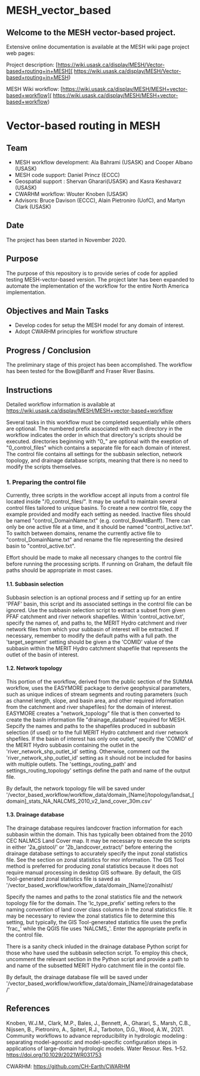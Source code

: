 ﻿# MESH_vector_based
## Welcome to the MESH vector-based project.

Extensive online documentation is available at the MESH wiki page project web pages:

Project description:
[https://wiki.usask.ca/display/MESH/Vector-based+routing+in+MESH]( https://wiki.usask.ca/display/MESH/Vector-based+routing+in+MESH)

MESH Wiki workflow:
[https://wiki.usask.ca/display/MESH/MESH+vector-based+workflow]( https://wiki.usask.ca/display/MESH/MESH+vector-based+workflow)


# Vector-based routing in MESH

## Team
  - MESH workflow development: Ala Bahrami (USASK) and Cooper Albano (USASK)  
  - MESH code support: Daniel Princz (ECCC) 
  - Geospatial support : Shervan Gharari(USASK) and Kasra Keshavarz (USASK)
  - CWARHM workflow: Wouter Knoben (USASK) 
  - Advisors: Bruce Davison (ECCC), Alain Pietroniro (UofC), and Martyn Clark (USASK) 

## Date
The project has been started in November 2020. 

## Purpose
The purpose of this repository is to provide series of code for applied testing MESH-vector-based version. The project later has been expanded to automate the implementation of the workflow for the entire North America implementation.


## Objectives and Main Tasks
  * Develop codes for setup the MESH model for any domain of interest. 
  * Adopt CWARHM principles for workflow structure


## Progress / Conclusion
The preliminary stage of this project has been accomplished. The workflow has been tested for the Bow@Banff and Fraser River Basins. 


## Instructions
Detailed workflow information is available at https://wiki.usask.ca/display/MESH/MESH+vector-based+workflow 

Several tasks in this workflow must be completed sequentially while others are optional. The numbered prefix associated with each directory in the workflow indicates the order in which that directory's scripts should be executed. 
directories beginning with "0_" are optional with the exeption of "0_control_files" which contains a separate file for each domain of interest. The control file contains all settings for the subbasin selection, network topology, and drainage database 
scripts, meaning that there is no need to modify the scripts themselves. 

### 1. Preparing the control file
Currently, three scripts in the workflow accept all inputs from a control file located inside "/0_control_files/". It may be usefull to maintain several control files tailored to unique basins. To create a new control file, copy the example provided and modify each setting as needed. Inactive files should be named "control_DomainName.txt" (e.g. control_BowAtBanff). There can only be one active file at a time, and it should be named "control_active.txt". To switch between domains, rename the currently active file to "control_DomainName.txt" and rename the file representing the desired basin to "control_active.txt".

Effort should be made to make all necessary changes to the control file before running the processing scripts. If running on Graham, the default file paths should be appropriate in most cases. 
#### 1.1. Subbasin selection
Subbasin selection is an optional process and if setting up for an entire 'PFAF' basin, this script and its associated settings in the control file can be ignored. 
Use the subbasin selection script to extract a subset from given PFAF catchment and river network shapefiles. 
Within 'control_active.txt', specify the names of, and paths to, the MERIT Hydro catchment and river network files from which your subbasin of interest will be extracted. If necessary, remember to modify the default paths with a full path.
the 'target_segment' setting should be given a the 'COMID' value of the subbasin within the MERIT Hydro catchment shapefile that represents the outlet of the basin of interest.

#### 1.2. Network topology
This portion of the workflow, derived from the public section of the SUMMA workflow, uses the EASYMORE package to derive geophysical parameters, such as unique indices of stream segments and routing parameters (such as channel length, slope, and basin area, and other required information from the catchment and river shapefiles) for the domain of interest. EASYMORE creates a "network_topology" file that is then converted to create the basin information file "drainage_database" required for MESH. 
Sepcify the names and paths to the shapefiles produced in subbasin selection (if used) or to the full MERIT Hydro catchment and river network shpefiles. If the basin of interest has only one outlet, specify the 'COMID' of the MERIT Hydro subbasin containing the outlet 
in the 'river_network_shp_outlet_id' setting. Otherwise, comment out the 'river_network_shp_outlet_id' setting as it should not be included for basins with multiple outlets. The 'settings_routing_path' and settings_routing_topology' settings define the path and name of the output file.

By default, the network topology file will be saved under '/vector_based_workflow/workflow_data/domain_[Name]/topology/landsat_[domain]_stats_NA_NALCMS_2010_v2_land_cover_30m.csv'

#### 1.3. Drainage database
The drainage database requires landcover fraction information for each subbasin within the domain. This has typically been obtained from the 2010 CEC NALMCS Land Cover map. It may be necessary to execute the scripts in either '2a_gistool/' or '2b_landcover_extract/' before entering the drainage database settings to accurately specify the input zonal statistics file. See the section on zonal statistics for mor information. The GIS Tool method is preferred for producing zonal statistics because it does not require manual processing in desktop GIS software. By default, the GIS Tool-generated zonal statistics file is saved as '/vector_based_workflow/workflow_data/domain_[Name]/zonalhist/

Specify the names and paths to the zonal statistics file and the network topology file for the domain. The 'lc_type_prefix' setting refers to the naming convention of land cover class columns in the zonal statistics file. It may be necessary to review the zonal statistics file to determine this setting, but typically, the GIS Tool-generated statistics file uses the prefix 'frac_' while the QGIS file uses 'NALCMS_'. Enter the appropriate prefix in the control file.

There is a sanity check inluded in the drainage database Python script for those who have used the subbasin selection script. To employ this check, uncomment the relevant section in the Python script and provide a path to and name of the subsetted MERIT Hydro catchment file in the contol file.

By default, the drainage database file will be saved under '/vector_based_workflow/workflow_data/domain_[Name]/drainagedatabase/'



## References
Knoben, W.J.M., Clark, M.P., Bales, J., Bennett, A., Gharari, S., Marsh, C.B., Nijssen, B., Pietroniro, A., Spiteri, R.J., Tarboton, D.G., Wood, A.W., 2021. Community workflows to advance reproducibility in hydrologic modeling : separating model-agnostic and model-specific configuration steps in applications of large-domain hydrologic models. Water Resour. Res. 1–52. https://doi.org/10.1029/2021WR031753

CWARHM: https://github.com/CH-Earth/CWARHM
